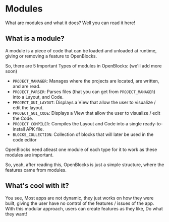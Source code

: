 # Modules
What are modules and what it does? Well you can read it here!

## What is a module?
A module is a piece of code that can be loaded and unloaded at runtime, giving or removing a feature to OpenBlocks.

So, there are 5 Important Types of modules in OpenBlocks: (we'll add more soon)
- `PROJECT_MANAGER`: Manages where the projects are located, are written, and are read.
- `PROJECT_PARSER`: Parses files (that you can get from `PROJECT_MANAGER`) into a Layout, and Code.
- `PROJECT_GUI_LAYOUT`: Displays a View that allow the user to visualize / edit the layout.
- `PROJECT_GUI_CODE`: Displays a View that allow the user to visualize / edit the Code.
- `PROJECT_COMPILER`: Compiles the Layout and Code into a single ready-to-install APK file.
- `BLOCKS_COLLECTION`: Collection of blocks that will later be used in the code editor

OpenBlocks need atleast one module of each type for it to work as these modules are important.

So, yeah, after reading this, OpenBlocks is just a simple structure, where the features came from modules.

## What's cool with it?
You see, Most apps are not dynamic, they just works on how they were built, giving the user have no control of the features / issues of the app. With this modular approach, users can create features as they like, Do what they want!
